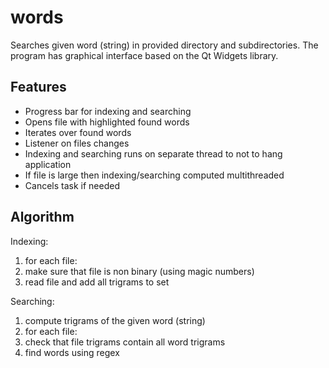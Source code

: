 # words
Searches given word (string) in provided directory and subdirectories.
The program has graphical interface based on the Qt Widgets library.
## Features
- Progress bar for indexing and searching
- Opens file with highlighted found words
- Iterates over found words
- Listener on files changes
- Indexing and searching runs on separate thread to not to hang application
- If file is large then indexing/searching computed multithreaded
- Cancels task if needed
## Algorithm
Indexing:
1. for each file:
2. make sure that file is non binary (using magic numbers)
3. read file and add all trigrams to set

Searching:

1. compute trigrams of the given word (string)
2. for each file:
3. check that file trigrams contain all word trigrams
4. find words using regex
